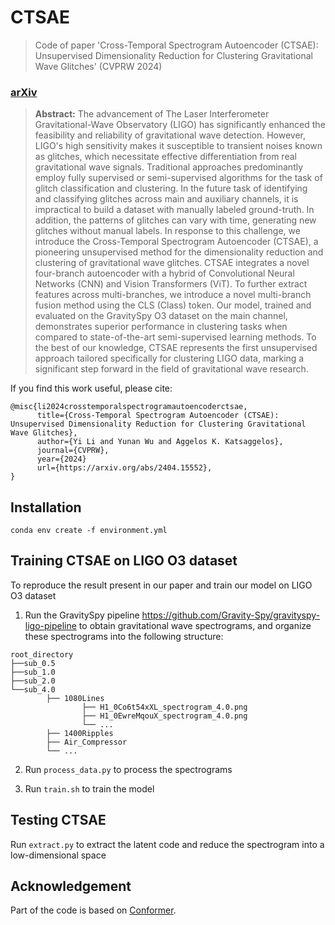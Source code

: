 # CTSAE

> Code of paper 'Cross-Temporal Spectrogram Autoencoder (CTSAE): Unsupervised Dimensionality Reduction for Clustering Gravitational Wave Glitches' (CVPRW 2024)

### [arXiv](https://arxiv.org/abs/2404.15552) 



>**Abstract:** The advancement of The Laser Interferometer Gravitational-Wave Observatory (LIGO) has significantly enhanced the feasibility and reliability of gravitational wave detection. However, LIGO's high sensitivity makes it susceptible to transient noises known as glitches, which necessitate effective differentiation from real gravitational wave signals. Traditional approaches predominantly employ fully supervised or semi-supervised algorithms for the task of glitch classification and clustering. In the future task of identifying and classifying glitches across main and auxiliary channels, it is impractical to build a dataset with manually labeled ground-truth. In addition, the patterns of glitches can vary with time, generating new glitches without manual labels. In response to this challenge, we introduce the Cross-Temporal Spectrogram Autoencoder (CTSAE), a pioneering unsupervised method for the dimensionality reduction and clustering of gravitational wave glitches. CTSAE integrates a novel four-branch autoencoder with a hybrid of Convolutional Neural Networks (CNN) and Vision Transformers (ViT). To further extract features across multi-branches, we introduce a novel multi-branch fusion method using the CLS (Class) token. Our model, trained and evaluated on the GravitySpy O3 dataset on the main channel, demonstrates superior performance in clustering tasks when compared to state-of-the-art semi-supervised learning methods. To the best of our knowledge, CTSAE represents the first unsupervised approach tailored specifically for clustering LIGO data, marking a significant step forward in the field of gravitational wave research.

If you find this work useful, please cite: 

```
@misc{li2024crosstemporalspectrogramautoencoderctsae,
      title={Cross-Temporal Spectrogram Autoencoder (CTSAE): Unsupervised Dimensionality Reduction for Clustering Gravitational Wave Glitches}, 
      author={Yi Li and Yunan Wu and Aggelos K. Katsaggelos},
      journal={CVPRW},
      year={2024}
      url={https://arxiv.org/abs/2404.15552}, 
}
```


## Installation
```
conda env create -f environment.yml
```



## Training CTSAE on LIGO O3 dataset
To reproduce the result present in our paper and train our model on LIGO O3 dataset

1. Run the GravitySpy pipeline https://github.com/Gravity-Spy/gravityspy-ligo-pipeline to obtain gravitational wave spectrograms, and organize these spectrograms into the following structure:
```
root_directory
├──sub_0.5
├──sub_1.0
├──sub_2.0
└──sub_4.0
        ├── 1080Lines
                ├── H1_0Co6t54xXL_spectrogram_4.0.png
                ├── H1_0EwreMqouX_spectrogram_4.0.png
                └── ...
        ├── 1400Ripples
        ├── Air_Compressor
        └── ...  

```

2.  Run ```process_data.py``` to process the spectrograms 

3. Run ```train.sh``` to train the model


  


## Testing CTSAE
 Run ```extract.py``` to extract the latent code and reduce the spectrogram into a low-dimensional space

## Acknowledgement

Part of the code is based on [Conformer](https://github.com/pengzhiliang/Conformer).



